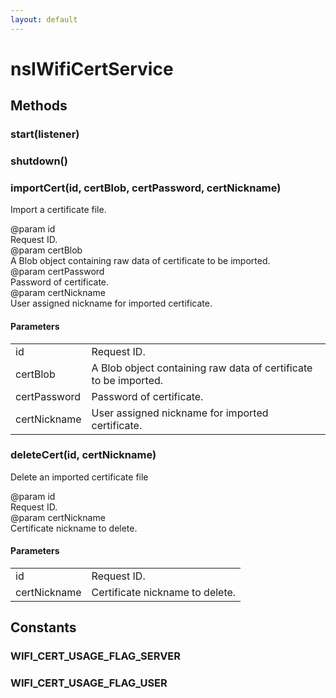 ```yaml
---
layout: default
---
```


# nsIWifiCertService #

## Methods ##

### start(listener) ###

### shutdown() ###

### importCert(id, certBlob, certPassword, certNickname) ###
  
Import a certificate file.  
  
@param id  
       Request ID.  
@param certBlob  
       A Blob object containing raw data of certificate to be imported.  
@param certPassword  
       Password of certificate.  
@param certNickname  
       User assigned nickname for imported certificate.  
  

#### Parameters ####

<table>

<tr>
<td>id</td>
<td>       Request ID.  
</td>
</tr>

<tr>
<td>certBlob</td>
<td>       A Blob object containing raw data of certificate to be imported.  
</td>
</tr>

<tr>
<td>certPassword</td>
<td>       Password of certificate.  
</td>
</tr>

<tr>
<td>certNickname</td>
<td>       User assigned nickname for imported certificate.  
</td>
</tr>

</table>

### deleteCert(id, certNickname) ###
  
Delete an imported certificate file  
  
@param id  
       Request ID.  
@param certNickname  
       Certificate nickname to delete.  
  

#### Parameters ####

<table>

<tr>
<td>id</td>
<td>       Request ID.  
</td>
</tr>

<tr>
<td>certNickname</td>
<td>       Certificate nickname to delete.  
</td>
</tr>

</table>

## Constants ##

### WIFI_CERT_USAGE_FLAG_SERVER ###

### WIFI_CERT_USAGE_FLAG_USER ###
